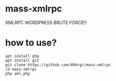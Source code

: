 # mass-xmlrpc
XMLRPC WORDPRESS BRUTE FORCE!!

# how to use?

    apt install php
    apt install git
    git clone https://github.com/404rgr/mass-xmlrpc
    cd mass-xmlrpc
    php xml.php


